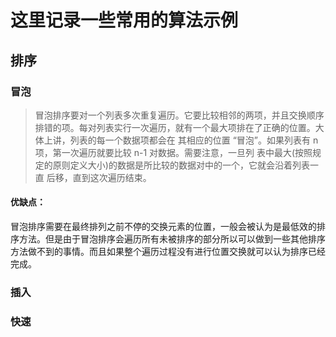 # 这里记录一些常用的算法示例

## 排序

### 冒泡

> 冒泡排序要对一个列表多次重复遍历。它要比较相邻的两项，并且交换顺序排错的项。每对列表实行一次遍历，就有一个最大项排在了正确的位置。大体上讲，列表的每一个数据项都会在 其相应的位置 “冒泡”。如果列表有 n 项，第一次遍历就要比较 n-1 对数据。需要注意，一旦列 表中最大(按照规定的原则定义大小)的数据是所比较的数据对中的一个，它就会沿着列表一直 后移，直到这次遍历结束。

#### 优缺点：

冒泡排序需要在最终排列之前不停的交换元素的位置，一般会被认为是最低效的排序方法。但是由于冒泡排序会遍历所有未被排序的部分所以可以做到一些其他排序方法做不到的事情。而且如果整个遍历过程没有进行位置交换就可以认为排序已经完成。

### 插入

### 快速
